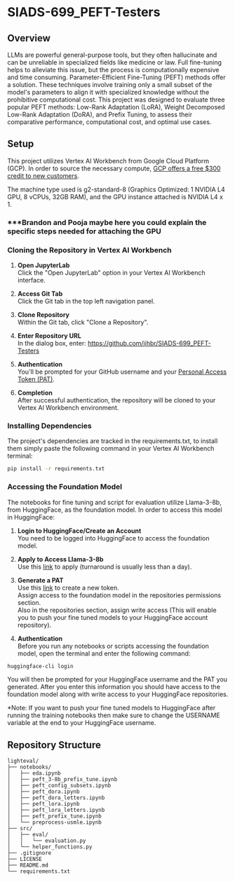 # SIADS-699_PEFT-Testers

## Overview
LLMs are powerful general-purpose tools, but they often hallucinate and can be unreliable in specialized fields like medicine or law. Full fine-tuning helps to alleviate this issue, but the process is computationally expensive and time consuming. Parameter-Efficient Fine-Tuning (PEFT) methods offer a solution. These techniques involve training only a small subset of the model's parameters to align it with specialized knowledge without the prohibitive computational cost. This project was designed to evaluate three popular PEFT methods: Low-Rank Adaptation (LoRA), Weight Decomposed Low-Rank Adaptation (DoRA), and Prefix Tuning, to assess their comparative performance, computational cost, and optimal use cases.

## Setup
This project utilizes Vertex AI Workbench from Google Cloud Platform (GCP). In order to source the necessary compute, [GCP offers a free $300 credit to new customers](https://cloud.google.com/free?_gl=1*8qysm5*_ga*MTYzNzQ4MjUwMy4xNzQ4OTA2NDEz*_ga_WH2QY8WWF5*czE3NTM0Nzg3MzQkbzMyJGcxJHQxNzUzNDc4OTczJGo2MCRsMCRoMA..&hl=en).  

The machine type used is g2-standard-8 (Graphics Optimized: 1 NVIDIA L4 GPU, 8 vCPUs, 32GB RAM), and the GPU instance attached is NVIDIA L4 x 1.

### ***Brandon and Pooja maybe here you could explain the specific steps needed for attaching the GPU

### Cloning the Repository in Vertex AI Workbench

1. **Open JupyterLab**  
   Click the "Open JupyterLab" option in your Vertex AI Workbench interface.

2. **Access Git Tab**  
   Click the Git tab in the top left navigation panel.

3. **Clone Repository**  
   Within the Git tab, click "Clone a Repository".

4. **Enter Repository URL**  
   In the dialog box, enter: https://github.com/jihbr/SIADS-699_PEFT-Testers

5. **Authentication**  
You'll be prompted for your GitHub username and your [Personal Access Token (PAT)](https://docs.github.com/en/authentication/keeping-your-account-and-data-secure/managing-your-personal-access-tokens).

7. **Completion**  
After successful authentication, the repository will be cloned to your Vertex AI Workbench environment.

### Installing Dependencies
The project's dependencies are tracked in the requirements.txt, to install them simply paste the following command in your Vertex AI Workbench terminal:

```bash
pip install -r requirements.txt
```
### Accessing the Foundation Model
The notebooks for fine tuning and script for evaluation utilize Llama-3-8b, from HuggingFace, as the foundation model. In order to access this model in HuggingFace:

1. **Login to HuggingFace/Create an Account**  
You need to be logged into HuggingFace to access the foundation model.

2. **Apply to Access Llama-3-8b**  
Use this [link](https://huggingface.co/meta-llama/Meta-Llama-3-8B) to apply (turnaround is usually less than a day).

3. **Generate a PAT**  
Use this [link](https://huggingface.co/settings/tokens) to create a new token.  
Assign access to the foundation model in the repositories permissions section.  
Also in the repositories section, assign write access (This will enable you to push your fine tuned models to your HuggingFace account repository).  

4. **Authentication**  
Before you run any notebooks or scripts accessing the foundation model, open the terminal and enter the following command:  

```bash
huggingface-cli login
```  

You will then be prompted for your HuggingFace username and the PAT you generated. After you enter this information you should have access to the foundation model along with write access to your HuggingFace repositories.  

*Note: If you want to push your fine tuned models to HuggingFace after running the training notebooks then make sure to change the USERNAME variable at the end to your HuggingFace username.  



## Repository Structure
```
lighteval/
├── notebooks/
│   ├── eda.ipynb
│   ├── peft_3-8b_prefix_tune.ipynb
│   ├── peft_config_subsets.ipynb
│   ├── peft_dora.ipynb
│   ├── peft_dora_letters.ipynb
│   ├── peft_lora.ipynb
│   ├── peft_lora_letters.ipynb
│   ├── peft_prefix_tune.ipynb
│   └── preprocess-usmle.ipynb
├── src/
│   ├── eval/
│   │   └── evaluation.py
│   └── helper_functions.py
├── .gitignore
├── LICENSE
├── README.md
└── requirements.txt
```
